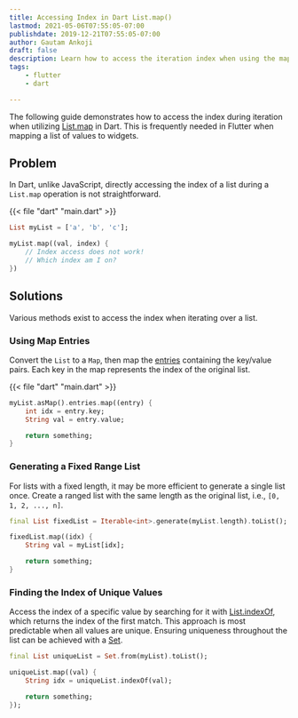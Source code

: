 ```yaml
---
title: Accessing Index in Dart List.map()
lastmod: 2021-05-06T07:55:05-07:00
publishdate: 2019-12-21T07:55:05-07:00
author: Gautam Ankoji
draft: false
description: Learn how to access the iteration index when using the map method on a Dart List.
tags: 
    - flutter
    - dart

---
```


The following guide demonstrates how to access the index during iteration when utilizing [List.map](https://api.dartlang.org/stable/2.6.1/dart-core/Iterable/map.html) in Dart. This is frequently needed in Flutter when mapping a list of values to widgets.

## Problem

In Dart, unlike JavaScript, directly accessing the index of a list during a `List.map` operation is not straightforward.

{{< file "dart" "main.dart" >}}
```dart
List myList = ['a', 'b', 'c'];

myList.map((val, index) {
    // Index access does not work!
    // Which index am I on?
})
```

## Solutions

Various methods exist to access the index when iterating over a list.

### Using Map Entries

Convert the `List` to a `Map`, then map the [entries](https://api.dartlang.org/stable/2.0.0/dart-core/Map/entries.html) containing the key/value pairs. Each key in the map represents the index of the original list.

{{< file "dart" "main.dart" >}}
```dart
myList.asMap().entries.map((entry) {
    int idx = entry.key;
    String val = entry.value;

    return something;
}
```

### Generating a Fixed Range List

For lists with a fixed length, it may be more efficient to generate a single list once. Create a ranged list with the same length as the original list, i.e., `[0, 1, 2, ..., n]`.

```dart
final List fixedList = Iterable<int>.generate(myList.length).toList();

fixedList.map((idx) {
    String val = myList[idx];

    return something;
}
```

### Finding the Index of Unique Values

Access the index of a specific value by searching for it with [List.indexOf](https://api.dartlang.org/stable/2.6.1/dart-core/List/indexOf.html), which returns the index of the first match. This approach is most predictable when all values are unique. Ensuring uniqueness throughout the list can be achieved with a [Set](https://api.dartlang.org/stable/2.6.1/dart-core/Set-class.html).

```dart
final List uniqueList = Set.from(myList).toList();

uniqueList.map((val) {
    String idx = uniqueList.indexOf(val);

    return something;
});
```
